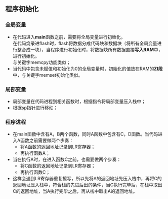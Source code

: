 ## 程序初始化
### 全局变量

- 在代码进入**main**函数之前，需要将全局变量进行初始化。  
在代码烧录进flash时，flash将数据分成代码块和数据块（将所有全局变量进行整合成一块），当程序进行初始化时，将数据块所有数据直接**写入RAM**中，进行初始化。  
与关键字memcpy功能类似； 
- 当代码中包含未赋值和初始化为0的全局变量时，初始化的值放在RAM的**ZI段**中，与关键字memset初始化类似。  

### 局部变量

-  局部变量在代码进程到相关函数时，根据指令将局部变量压入栈中；
-  根据sp指针进行移动；

### 程序进程

- 在main函数中含有A，B两个函数，同时A函数中包含有C，D函数。当代码进入A函数之前需要做两个步奏：
	-  将A函数的返回地址记录到LR寄存器；
	-  再执行函数A；
- 当在执行A时，在进入函数C之前，也需要做两个步奏：
	-  将C函数的返回地址记录到LR寄存器；
	-  再执行函数C；
- 这样会遇到LR寄存器重复擦写，所以先将A的返回地址先压入栈中，再将C的返回地址压入栈中，符合栈的先进后出的条件，当C执行完毕后，在栈中取出C的返回地址，当A执行完毕之后，再从栈中取出A的返回地址。